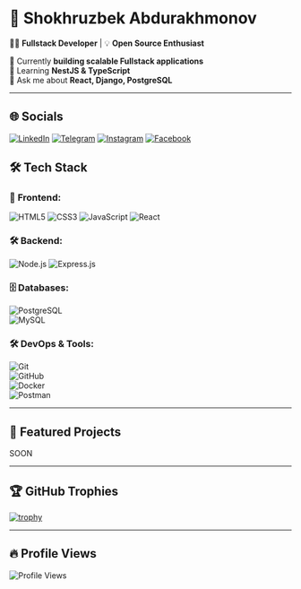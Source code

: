  # 🚀 **Shokhruzbek Abdurakhmonov**  

👨‍💻 **Fullstack Developer** | 💡 **Open Source Enthusiast**  

🔭 Currently **building scalable Fullstack applications**  
🌱 Learning **NestJS & TypeScript**  
💬 Ask me about **React, Django, PostgreSQL** 

---

## 🌐 Socials  

[![LinkedIn](https://img.shields.io/badge/LinkedIn-%230077B5?style=for-the-badge&logo=linkedin&logoColor=white)](https://www.linkedin.com/in/a.shokhruzbek)
[![Telegram](https://img.shields.io/badge/Telegram-%230088cc?style=for-the-badge&logo=telegram&logoColor=white)](https://t.me/ashokhruzbek)
[![Instagram](https://img.shields.io/badge/Instagram-%23E4405F?style=for-the-badge&logo=instagram&logoColor=white)](https://www.instagram.com/a.shokhruzbek)
[![Facebook](https://img.shields.io/badge/Facebook-%23407B93?style=for-the-badge&logo=facebook&logoColor=white)](https://www.facebook.com/a.shokhruzbek)

## 🛠 Tech Stack  

### 🎨 **Frontend:**  
![HTML5](https://img.shields.io/badge/HTML5-%23E34F26.svg?style=for-the-badge&logo=html5&logoColor=white)
![CSS3](https://img.shields.io/badge/CSS3-%231572B6.svg?style=for-the-badge&logo=css3&logoColor=white)
![JavaScript](https://img.shields.io/badge/JavaScript-%23F7DF1E.svg?style=for-the-badge&logo=javascript&logoColor=black)
![React](https://img.shields.io/badge/React-%2361DAFB.svg?style=for-the-badge&logo=react&logoColor=white)   

### 🛠 **Backend:**  
![Node.js](https://img.shields.io/badge/Node.js-%2343853D.svg?style=for-the-badge&logo=node.js&logoColor=white) 
![Express.js](https://img.shields.io/badge/Express.js-%23000000.svg?style=for-the-badge&logo=express&logoColor=white)   

### 🗄 **Databases:**  
![PostgreSQL](https://img.shields.io/badge/PostgreSQL-%23316192.svg?style=for-the-badge&logo=postgresql&logoColor=white)  
![MySQL](https://img.shields.io/badge/MySQL-%2300f.svg?style=for-the-badge&logo=mysql&logoColor=white)  

### 🛠 **DevOps & Tools:**  
![Git](https://img.shields.io/badge/Git-%23F05033.svg?style=for-the-badge&logo=git&logoColor=white)  
![GitHub](https://img.shields.io/badge/GitHub-%23121011.svg?style=for-the-badge&logo=github&logoColor=white)  
![Docker](https://img.shields.io/badge/Docker-%230db7ed.svg?style=for-the-badge&logo=docker&logoColor=white)  
![Postman](https://img.shields.io/badge/Postman-%23FF6C37.svg?style=for-the-badge&logo=postman&logoColor=white)  

---

## 🚀 **Featured Projects**  
SOON

---

## 🏆 GitHub Trophies  
[![trophy](https://github-profile-trophy.vercel.app/?username=shakhruzbek&theme=dracula)](https://github.com/ryo-ma/github-profile-trophy)  


---

## 🔥 **Profile Views**  
![Profile Views](https://komarev.com/ghpvc/?username=shakhruzbek&color=green)  

